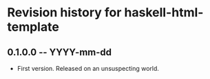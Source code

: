 # Revision history for haskell-html-template

## 0.1.0.0 -- YYYY-mm-dd

* First version. Released on an unsuspecting world.

